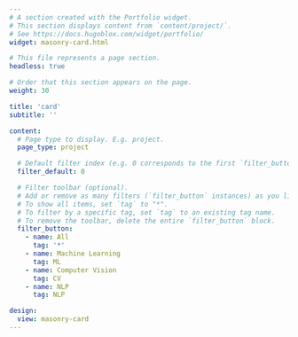 ```yaml
---
# A section created with the Portfolio widget.
# This section displays content from `content/project/`.
# See https://docs.hugoblox.com/widget/portfolio/
widget: masonry-card.html

# This file represents a page section.
headless: true

# Order that this section appears on the page.
weight: 30

title: 'card'
subtitle: ''

content:
  # Page type to display. E.g. project.
  page_type: project

  # Default filter index (e.g. 0 corresponds to the first `filter_button` instance below).
  filter_default: 0

  # Filter toolbar (optional).
  # Add or remove as many filters (`filter_button` instances) as you like.
  # To show all items, set `tag` to "*".
  # To filter by a specific tag, set `tag` to an existing tag name.
  # To remove the toolbar, delete the entire `filter_button` block.
  filter_button:
    - name: All
      tag: '*'
    - name: Machine Learning
      tag: ML
    - name: Computer Vision
      tag: CV
    - name: NLP
      tag: NLP

design:
  view: masonry-card
---
```

